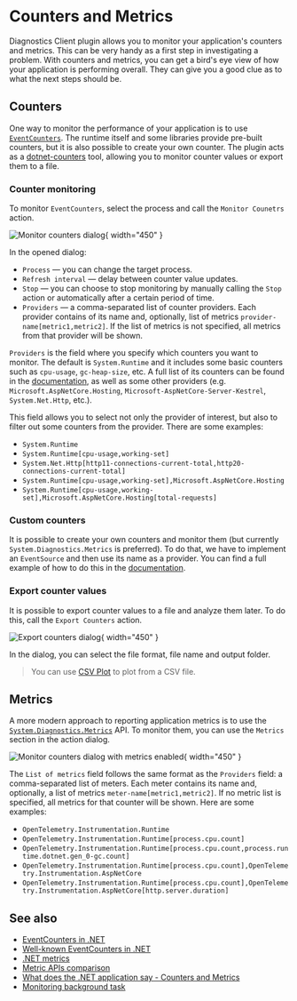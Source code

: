 # Counters and Metrics

Diagnostics Client plugin allows you to monitor your application's counters and metrics. This can be very handy as a
first step in investigating a problem. With counters and metrics, you can get a bird's eye view of how your application
is performing overall. They can give you a good clue as to what the next steps should be.

## Counters

One way to monitor the performance of your application is to
use [`EventCounters`](https://learn.microsoft.com/en-us/dotnet/core/diagnostics/event-counters). The runtime itself and
some libraries provide pre-built counters, but it is also possible to create your own counter. The plugin acts as
a [dotnet-counters](https://learn.microsoft.com/en-us/dotnet/core/diagnostics/dotnet-counters) tool, allowing you to
monitor counter values or export them to a file.

### Counter monitoring

To monitor `EventCounters`, select the process and call the `Monitor Counetrs` action.

![Monitor counters dialog](counters-dialog.png){ width="450" }

In the opened dialog:

- `Process` — you can change the target process.
- `Refresh interval` — delay between counter value updates.
- `Stop` — you can choose to stop monitoring by manually calling the `Stop` action or automatically after a certain
  period of time.
- `Providers` — a comma-separated list of counter providers. Each provider contains of its name and, optionally, list of
  metrics `provider-name[metric1,metric2]`. If the list of metrics is not specified, all metrics from that provider will
  be shown.

`Providers` is the field where you specify which counters you want to monitor. The default is `System.Runtime` and it
includes some basic counters such as `cpu-usage`, `gc-heap-size`, etc. A full list of its counters can be found in the
[documentation](https://learn.microsoft.com/en-us/dotnet/core/diagnostics/available-counters), as well as some other
providers (e.g. `Microsoft.AspNetCore.Hosting`, `Microsoft-AspNetCore-Server-Kestrel`, `System.Net.Http`, etc.).

This field allows you to select not only the provider of interest, but also to filter out some counters from the
provider. There are some examples:

- `System.Runtime`
- `System.Runtime[cpu-usage,working-set]`
- `System.Net.Http[http11-connections-current-total,http20-connections-current-total]`
- `System.Runtime[cpu-usage,working-set],Microsoft.AspNetCore.Hosting`
- `System.Runtime[cpu-usage,working-set],Microsoft.AspNetCore.Hosting[total-requests]`

### Custom counters

It is possible to create your own counters and monitor them (but currently `System.Diagnostics.Metrics` is preferred).
To do that, we have to implement an `EventSource` and then use its name as a provider. You can find a full example of
how to do this in
the [documentation](https://learn.microsoft.com/en-us/dotnet/core/diagnostics/event-counters#implement-an-eventsource).

### Export counter values

It is possible to export counter values to a file and analyze them later. To do this, call the `Export Counters` action.

![Export counters dialog](counters-file-settings.png){ width="450" }

In the dialog, you can select the file format, file name and output folder.

> You can use [CSV Plot](https://www.csvplot.com/) to plot from a CSV file.

## Metrics

A more modern approach to reporting application metrics is to use
the [`System.Diagnostics.Metrics`](https://learn.microsoft.com/en-us/dotnet/core/diagnostics/metrics) API. To monitor
them, you can use the `Metrics` section in the action dialog.

![Monitor counters dialog with metrics enabled](metrics-dialog.png){ width="450" }

The `List of metrics` field follows the same format as the `Providers` field: a comma-separated list of meters. Each
meter contains its name and, optionally, a list of metrics `meter-name[metric1,metric2]`. If no metric list is
specified, all metrics for that counter will be shown. Here are some examples:

- `OpenTelemetry.Instrumentation.Runtime`
- `OpenTelemetry.Instrumentation.Runtime[process.cpu.count]`
- `OpenTelemetry.Instrumentation.Runtime[process.cpu.count,process.runtime.dotnet.gen_0-gc.count]`
- `OpenTelemetry.Instrumentation.Runtime[process.cpu.count],OpenTelemetry.Instrumentation.AspNetCore`
- `OpenTelemetry.Instrumentation.Runtime[process.cpu.count],OpenTelemetry.Instrumentation.AspNetCore[http.server.duration]`

## See also

* [EventCounters in .NET](https://learn.microsoft.com/en-us/dotnet/core/diagnostics/event-counters)
* [Well-known EventCounters in .NET](https://learn.microsoft.com/en-us/dotnet/core/diagnostics/available-counters)
* [.NET metrics](https://learn.microsoft.com/en-us/dotnet/core/diagnostics/metrics)
* [Metric APIs comparison](https://learn.microsoft.com/en-us/dotnet/core/diagnostics/compare-metric-apis)
* [What does the .NET application say - Counters and Metrics](https://rafaelldi.blog/posts/counters-and-metrics/)
* [Monitoring background task](https://rafaelldi.blog/posts/monitoring-background-task/)